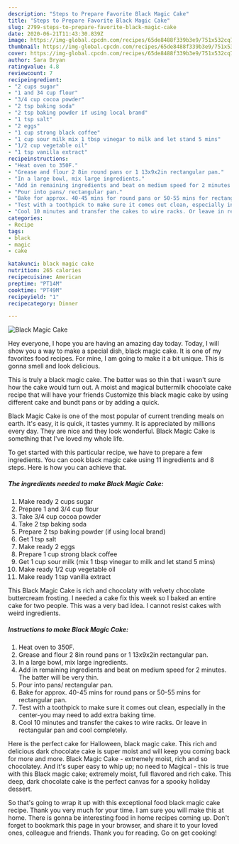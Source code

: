 ```yaml
---
description: "Steps to Prepare Favorite Black Magic Cake"
title: "Steps to Prepare Favorite Black Magic Cake"
slug: 2799-steps-to-prepare-favorite-black-magic-cake
date: 2020-06-21T11:43:30.839Z
image: https://img-global.cpcdn.com/recipes/65de8488f339b3e9/751x532cq70/black-magic-cake-recipe-main-photo.jpg
thumbnail: https://img-global.cpcdn.com/recipes/65de8488f339b3e9/751x532cq70/black-magic-cake-recipe-main-photo.jpg
cover: https://img-global.cpcdn.com/recipes/65de8488f339b3e9/751x532cq70/black-magic-cake-recipe-main-photo.jpg
author: Sara Bryan
ratingvalue: 4.8
reviewcount: 7
recipeingredient:
- "2 cups sugar"
- "1 and 34 cup flour"
- "3/4 cup cocoa powder"
- "2 tsp baking soda"
- "2 tsp baking powder if using local brand"
- "1 tsp salt"
- "2 eggs"
- "1 cup strong black coffee"
- "1 cup sour milk mix 1 tbsp vinegar to milk and let stand 5 mins"
- "1/2 cup vegetable oil"
- "1 tsp vanilla extract"
recipeinstructions:
- "Heat oven to 350F."
- "Grease and flour 2 8in round pans or 1 13x9x2in rectangular pan."
- "In a large bowl, mix large ingredients."
- "Add in remaining ingredients and beat on medium speed for 2 minutes. The batter will be very thin."
- "Pour into pans/ rectangular pan."
- "Bake for approx. 40-45 mins for round pans or 50-55 mins for rectangular pan."
- "Test with a toothpick to make sure it comes out clean, especially in the center-you may need to add extra baking time."
- "Cool 10 minutes and transfer the cakes to wire racks. Or leave in rectangular pan and cool completely."
categories:
- Recipe
tags:
- black
- magic
- cake

katakunci: black magic cake 
nutrition: 265 calories
recipecuisine: American
preptime: "PT14M"
cooktime: "PT49M"
recipeyield: "1"
recipecategory: Dinner

---
```



![Black Magic Cake](https://img-global.cpcdn.com/recipes/65de8488f339b3e9/751x532cq70/black-magic-cake-recipe-main-photo.jpg)

Hey everyone, I hope you are having an amazing day today. Today, I will show you a way to make a special dish, black magic cake. It is one of my favorites food recipes. For mine, I am going to make it a bit unique. This is gonna smell and look delicious.

This is truly a black magic cake. The batter was so thin that i wasn&#39;t sure how the cake would turn out. A moist and magical buttermilk chocolate cake recipe that will have your friends Customize this black magic cake by using different cake and bundt pans or by adding a quick.

Black Magic Cake is one of the most popular of current trending meals on earth. It's easy, it is quick, it tastes yummy. It is appreciated by millions every day. They are nice and they look wonderful. Black Magic Cake is something that I've loved my whole life.


To get started with this particular recipe, we have to prepare a few ingredients. You can cook black magic cake using 11 ingredients and 8 steps. Here is how you can achieve that.

<!--inarticleads1-->

##### The ingredients needed to make Black Magic Cake:

1. Make ready 2 cups sugar
1. Prepare 1 and 3/4 cup flour
1. Take 3/4 cup cocoa powder
1. Take 2 tsp baking soda
1. Prepare 2 tsp baking powder (if using local brand)
1. Get 1 tsp salt
1. Make ready 2 eggs
1. Prepare 1 cup strong black coffee
1. Get 1 cup sour milk (mix 1 tbsp vinegar to milk and let stand 5 mins)
1. Make ready 1/2 cup vegetable oil
1. Make ready 1 tsp vanilla extract


This Black Magic Cake is rich and chocolaty with velvety chocolate buttercream frosting. I needed a cake fix this week so I baked an entire cake for two people. This was a very bad idea. I cannot resist cakes with weird ingredients. 

<!--inarticleads2-->

##### Instructions to make Black Magic Cake:

1. Heat oven to 350F.
1. Grease and flour 2 8in round pans or 1 13x9x2in rectangular pan.
1. In a large bowl, mix large ingredients.
1. Add in remaining ingredients and beat on medium speed for 2 minutes. The batter will be very thin.
1. Pour into pans/ rectangular pan.
1. Bake for approx. 40-45 mins for round pans or 50-55 mins for rectangular pan.
1. Test with a toothpick to make sure it comes out clean, especially in the center-you may need to add extra baking time.
1. Cool 10 minutes and transfer the cakes to wire racks. Or leave in rectangular pan and cool completely.


Here is the perfect cake for Halloween, black magic cake. This rich and delicious dark chocolate cake is super moist and will keep you coming back for more and more. Black Magic Cake - extremely moist, rich and so chocolatey. And it&#39;s super easy to whip up; no need to Magical - this is true with this Black magic cake; extremely moist, full flavored and rich cake. This deep, dark chocolate cake is the perfect canvas for a spooky holiday dessert. 

So that's going to wrap it up with this exceptional food black magic cake recipe. Thank you very much for your time. I am sure you will make this at home. There is gonna be interesting food in home recipes coming up. Don't forget to bookmark this page in your browser, and share it to your loved ones, colleague and friends. Thank you for reading. Go on get cooking!
